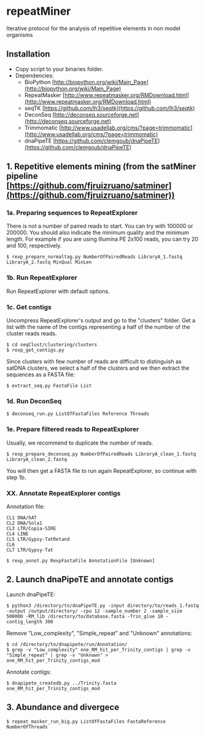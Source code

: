 # repeatMiner
Iterative protocol for the analysis of repetitive elements in non model organisms

## Installation
- Copy script to your binaries folder.
- Dependencies:
  * BioPython [http://biopython.org/wiki/Main_Page](http://biopython.org/wiki/Main_Page)
  * RepeatMasker [http://www.repeatmasker.org/RMDownload.html](http://www.repeatmasker.org/RMDownload.html)
  * seqTK [https://github.com/lh3/seqtk](https://github.com/lh3/seqtk)
  * DeconSeq [http://deconseq.sourceforge.net](http://deconseq.sourceforge.net)
  * Trimmomatic [http://www.usadellab.org/cms/?page=trimmomatic](http://www.usadellab.org/cms/?page=trimmomatic)
  * dnaPipeTE [https://github.com/clemgoub/dnaPipeTE](https://github.com/clemgoub/dnaPipeTE)

## 1. Repetitive elements mining (from the satMiner pipeline [https://github.com/fjruizruano/satminer](https://github.com/fjruizruano/satminer))

### 1a. Preparing sequences to RepeatExplorer

There is not a number of paired reads to start. You can try with 100000 or 200000. You should also indicate the minimum quality and the minimum length. For example if you are using Illumina PE 2x100 reads, you can try 20 and 100, respectively.

```
$ rexp_prepare_normaltag.py NumberOfPairedReads LibraryA_1.fastq LibraryA_2.fastq MinQual MinLen
```

### 1b. Run RepeatExplorer

Run RepeatExplorer with default options.

### 1c. Get contigs

Uncompress RepeatExplorer's output and go to the "clusters" folder. Get a list with the name of the contigs representing a half of the number of the cluster reads reads.

```
$ cd seqClust/clustering/clusters
$ rexp_get_contigs.py
```
Since clusters with few number of reads are difficult to distinguish as satDNA clusters, we select a half of the clusters and we then extract the sequences as a FASTA file:

```
$ extract_seq.py FastaFile List
```

### 1d. Run DeconSeq
```
$ deconseq_run.py ListOfFastaFiles Reference Threads
```

### 1e. Prepare filtered reads to RepeatExplorer
Usually, we recommend to duplicate the number of reads.
```
$ rexp_prepare_deconseq.py NumberOfPairedReads LibraryA_clean_1.fastq LibraryA_clean_2.fastq
```
You will then get a FASTA file to run again RepeatExplorer, so continue with step 1b.

### XX. Annotate RepeatExplorer contigs

Annotation file:
```
CL1	DNA/hAT
CL2	DNA/Sola1
CL3	LTR/Copia-SIRE
CL4	LINE
CL5	LTR/Gypsy-TatRetand
CL6
CL7	LTR/Gypsy-Tat
```

```
$ rexp_annot.py RexpFastaFile AnnotationFile [Unknown]
```


## 2. Launch dnaPipeTE and annotate contigs

Launch dnaPipeTE:

```
$ python3 /directory/to/dnaPipeTE.py -input directory/to/reads_1.fastq -output /output/directory/ -cpu 12 -sample_number 2 -sample_size 500000 -RM_lib /directory/to/database.fasta -Trin_glue 10 -contig_length 300
```
Remove "Low_complexity", "Simple_repeat" and "Unknown" annotations:

```
$ cd /directory/to/dnapipete/run/Annotation/
$ grep -v "Low_complexity" one_RM_hit_per_Trinity_contigs | grep -v "Simple_repeat" | grep -v "Unknown" > one_RM_hit_per_Trinity_contigs_mod
```
Annotate contigs:

```
$ dnapipete_createdb.py ../Trinity.fasta one_RM_hit_per_Trinity_contigs_mod

```
## 3. Abundance and divergece

```
$ repeat_masker_run_big.py ListOfFastaFiles FastaReference NumberOfThreads
```
